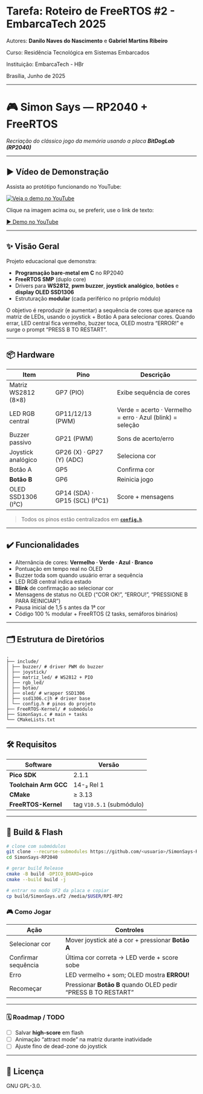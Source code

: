 
# Tarefa: Roteiro de FreeRTOS #2 - EmbarcaTech 2025

Autores: **Danilo Naves do Nascimento** e **Gabriel Martins Ribeiro**

Curso: Residência Tecnológica em Sistemas Embarcados

Instituição: EmbarcaTech - HBr

Brasília, Junho de 2025

---

# 🎮 Simon Says — RP2040 + FreeRTOS   
_Recriação do clássico jogo da memória usando a placa **BitDogLab (RP2040)**_

---
## ▶ Vídeo de Demonstração

Assista ao protótipo funcionando no YouTube:

[![Veja o demo no YouTube](https://img.youtube.com/vi/aJsjYD89ZdE/0.jpg)](https://youtube.com/shorts/aJsjYD89ZdE?feature=share)

Clique na imagem acima ou, se preferir, use o link de texto:

[▶️ Demo no YouTube](https://youtube.com/shorts/aJsjYD89ZdE?feature=share)


---

## ✨ Visão Geral
Projeto educacional que demonstra:
* **Programação bare-metal em C** no RP2040  
* **FreeRTOS SMP** (duplo core)  
* Drivers para **WS2812**, **pwm buzzer**, **joystick analógico**, **botões** e **display OLED SSD1306**  
* Estruturação **modular** (cada periférico no próprio módulo)

O objetivo é reproduzir (e aumentar) a sequência de cores que aparece na matriz de LEDs, usando o joystick + Botão A para selecionar cores. Quando errar, LED central fica vermelho, buzzer toca, OLED mostra “ERROR!” e surge o prompt “PRESS B TO RESTART”.

---

## 📦 Hardware

| Item | Pino | Descrição |
|------|------|-----------|
| Matriz WS2812 (8×8) | GP7 (PIO) | Exibe sequência de cores |
| LED RGB central | GP11/12/13 (PWM) | Verde = acerto · Vermelho = erro · Azul (blink) = seleção |
| Buzzer passivo | GP21 (PWM) | Sons de acerto/erro |
| Joystick analógico | GP26 (X) · GP27 (Y) (ADC) | Seleciona cor |
| Botão A | GP5  | Confirma cor |
| **Botão B** | GP6  | Reinicia jogo |
| OLED SSD1306 (I²C) | GP14 (SDA) · GP15 (SCL) (I²C1) | Score + mensagens |

> Todos os pinos estão centralizados em **[`config.h`](include/config.h)**.

---

## ✔️ Funcionalidades

- Alternância de cores: **Vermelho · Verde · Azul · Branco**
- Pontuação em tempo real no OLED  
- Buzzer toda som quando usuário errar a sequência
- LED RGB central indica estado  
- **Blink** de confirmação ao selecionar cor  
- Mensagens de status no OLED (“COR OK!”, “ERROU!”, “PRESSIONE B PARA REINICIAR”)  
- Pausa inicial de 1,5 s antes da 1ª cor  
- Código 100 % modular + FreeRTOS (2 tasks, semáforos binários)

---

## 🗂️ Estrutura de Diretórios
```text
.
├── include/
│ ├── buzzer/ # driver PWM do buzzer
│ ├── joystick/
│ ├── matriz_led/ # WS2812 + PIO
│ ├── rgb_led/
│ ├── botao/
│ ├── oled/ # wrapper SSD1306
│ ├── ssd1306.c|h # driver base
│ └── config.h # pinos do projeto
├── FreeRTOS-Kernel/ # submódulo
├── SimonSays.c # main + tasks
└── CMakeLists.txt
```

---

## 🛠️ Requisitos

| Software | Versão |
|----------|--------|
| **Pico SDK** | 2.1.1 |
| **Toolchain Arm GCC** | 14-₂ Rel 1 |
| **CMake** | ≥ 3.13 |
| **FreeRTOS-Kernel** | tag `V10.5.1` (submódulo)

---

## 🚀 Build & Flash

```bash
# clone com submódulos
git clone --recurse-submodules https://github.com/<usuario>/SimonSays-RP2040.git
cd SimonSays-RP2040

# gerar build Release
cmake -B build -DPICO_BOARD=pico
cmake --build build -j

# entrar no modo UF2 da placa e copiar
cp build/SimonSays.uf2 /media/$USER/RPI-RP2
```
### 🎮 Como Jogar

| Ação                | Controles                                                                                 |
|---------------------|-------------------------------------------------------------------------------------------|
| Selecionar cor      | Mover joystick até a cor + pressionar **Botão A**                                         |
| Confirmar sequência | Última cor correta → LED verde + score sobe                                               |
| Erro                | LED vermelho + som; OLED mostra **ERROU!**                                                |
| Recomeçar           | Pressionar **Botão B** quando OLED pedir “PRESS B TO RESTART”                             |

---

### 🗓️ Roadmap / TODO

- [ ] Salvar **high-score** em flash  
- [ ] Animação “attract mode” na matriz durante inatividade  
- [ ] Ajuste fino de dead-zone do joystick  

---
## 📜 Licença
GNU GPL-3.0.
